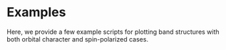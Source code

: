 Examples
========

Here, we provide a few example scripts for plotting band structures with both orbital character and spin-polarized cases.
